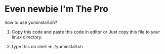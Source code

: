 # Even newbie I'm The Pro

how to use yuminstall.sh?

1. Copy this code and paste this code in editor or Just copy this file to your linux directory.

2. type this on shell  => ./yuminstall.sh
